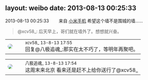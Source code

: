 layout: weibo
date: 2013-08-13 00:25:33
---
<meta name="referrer" content="no-referrer" />

2013-08-13 00:25:33  &nbsp;&nbsp;&nbsp;&nbsp;&nbsp;&nbsp; 来自 <a href="http://app.weibo.com/t/feed/22zMnn" rel="nofollow">小米手机</a>
希望这个墙不是围城的墙……
>  @xcv58_: 后天早上，哥们就在墙外了。想想就兴奋。 ​​​

<table style="width: 100%;">
  <tr>
    <td style="width: 40px;"><img style="border-radius:50%" src="https://tva3.sinaimg.cn/crop.0.0.1242.1242.50/801f7e9ajw8f3peekcgoqj20yi0yidg9.jpg?KID=imgbed,tva&Expires=1624512929&ssig=YILds1t%2Bd7"></td>
    <td colspan="2"><small>xcv58_ 13-8-13 17:55</small><br/>回复@八极追魂_:那实在太不巧了，等明年再聚吧。</td>
  </tr>
</table>

<table style="width: 100%;">
  <tr>
    <td style="width: 40px;"><img style="border-radius:50%" src="https://tva2.sinaimg.cn/crop.0.0.180.180.50/7d3eebe6jw8f6x2z88wc1j2050050t8k.jpg?KID=imgbed,tva&Expires=1624512929&ssig=lpD4s0iOQ%2F"></td>
    <td colspan="2"><small>八极追魂_ 13-8-13 17:54</small><br/>这周末来北京  看来还是赶不上给你送行了@xcv58_</td>
  </tr>
</table>
